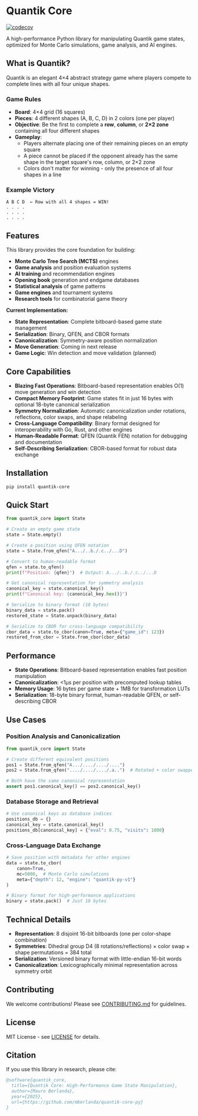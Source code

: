 # Quantik Core

[![codecov](https://codecov.io/github/mberlanda/quantik-core-py/graph/badge.svg?token=CDLH126DO2)](https://codecov.io/github/mberlanda/quantik-core-py)


A high-performance Python library for manipulating Quantik game states, optimized for Monte Carlo simulations, game analysis, and AI engines.

## What is Quantik?

Quantik is an elegant 4×4 abstract strategy game where players compete to complete lines with all four unique shapes.

### Game Rules

- **Board**: 4×4 grid (16 squares)
- **Pieces**: 4 different shapes (A, B, C, D) in 2 colors (one per player)
- **Objective**: Be the first to complete a **row**, **column**, or **2×2 zone** containing all four different shapes
- **Gameplay**: 
  - Players alternate placing one of their remaining pieces on an empty square
  - A piece cannot be placed if the opponent already has the same shape in the target square's row, column, or 2×2 zone
  - Colors don't matter for winning - only the presence of all four shapes in a line

### Example Victory

```
A B C D  ← Row with all 4 shapes = WIN!
. . . .
. . . .
. . . .
```

## Features

This library provides the core foundation for building:

- **Monte Carlo Tree Search (MCTS)** engines
- **Game analysis** and position evaluation systems  
- **AI training** and recommendation engines
- **Opening book** generation and endgame databases
- **Statistical analysis** of game patterns
- **Game engines** and tournament systems
- **Research tools** for combinatorial game theory

**Current Implementation:**
- **State Representation**: Complete bitboard-based game state management
- **Serialization**: Binary, QFEN, and CBOR formats
- **Canonicalization**: Symmetry-aware position normalization
- **Move Generation**: Coming in next release
- **Game Logic**: Win detection and move validation (planned)

## Core Capabilities

- **Blazing Fast Operations**: Bitboard-based representation enables O(1) move generation and win detection
- **Compact Memory Footprint**: Game states fit in just 16 bytes with optional 18-byte canonical serialization
- **Symmetry Normalization**: Automatic canonicalization under rotations, reflections, color swaps, and shape relabeling
- **Cross-Language Compatibility**: Binary format designed for interoperability with Go, Rust, and other engines
- **Human-Readable Format**: QFEN (Quantik FEN) notation for debugging and documentation
- **Self-Describing Serialization**: CBOR-based format for robust data exchange

## Installation

```bash
pip install quantik-core
```

## Quick Start

```python
from quantik_core import State

# Create an empty game state
state = State.empty()

# Create a position using QFEN notation
state = State.from_qfen("A.../..b./.c../...D")

# Convert to human-readable format
qfen = state.to_qfen()
print(f"Position: {qfen}")  # Output: A.../..b./.c../...D

# Get canonical representation for symmetry analysis
canonical_key = state.canonical_key()
print(f"Canonical key: {canonical_key.hex()}")

# Serialize to binary format (18 bytes)
binary_data = state.pack()
restored_state = State.unpack(binary_data)

# Serialize to CBOR for cross-language compatibility
cbor_data = state.to_cbor(canon=True, meta={"game_id": 123})
restored_from_cbor = State.from_cbor(cbor_data)
```

## Performance

- **State Operations**: Bitboard-based representation enables fast position manipulation
- **Canonicalization**: <1µs per position with precomputed lookup tables
- **Memory Usage**: 16 bytes per game state + 1MB for transformation LUTs
- **Serialization**: 18-byte binary format, human-readable QFEN, or self-describing CBOR

## Use Cases

### Position Analysis and Canonicalization
```python
from quantik_core import State

# Create different equivalent positions
pos1 = State.from_qfen("A.../..../..../....") 
pos2 = State.from_qfen("..../..../..../.a..")  # Rotated + color swapped

# Both have the same canonical representation
assert pos1.canonical_key() == pos2.canonical_key()
```

### Database Storage and Retrieval
```python
# Use canonical keys as database indices
positions_db = {}
canonical_key = state.canonical_key()
positions_db[canonical_key] = {"eval": 0.75, "visits": 1000}
```

### Cross-Language Data Exchange
```python
# Save position with metadata for other engines
data = state.to_cbor(
    canon=True,
    mc=5000,  # Monte Carlo simulations
    meta={"depth": 12, "engine": "quantik-py-v1"}
)

# Binary format for high-performance applications
binary = state.pack()  # Just 18 bytes
```

## Technical Details

- **Representation**: 8 disjoint 16-bit bitboards (one per color-shape combination)
- **Symmetries**: Dihedral group D4 (8 rotations/reflections) × color swap × shape permutations = 384 total
- **Serialization**: Versioned binary format with little-endian 16-bit words
- **Canonicalization**: Lexicographically minimal representation across symmetry orbit

## Contributing

We welcome contributions! Please see [CONTRIBUTING.md](CONTRIBUTING.md) for guidelines.

## License

MIT License - see [LICENSE](LICENSE) for details.

## Citation

If you use this library in research, please cite:
```bibtex
@software{quantik_core,
  title={Quantik Core: High-Performance Game State Manipulation},
  author={Mauro Berlanda},
  year={2025},
  url={https://github.com/mberlanda/quantik-core-py}
}
```

